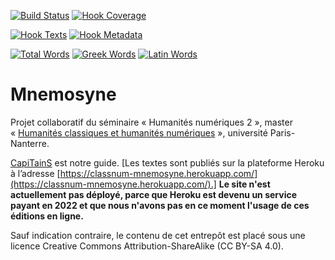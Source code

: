 [![Build Status](https://travis-ci.org/classnum/mnemosyne.svg)](https://travis-ci.org/classnum/mnemosyne) [![Hook Coverage](http://ci.perseids.org/api/hook/v2.0/badges/classnum/mnemosyne/coverage.svg)](http://ci.perseids.org/repo/classnum/mnemosyne)

[![Hook Texts](http://ci.perseids.org/api/hook/v2.0/badges/classnum/mnemosyne/texts.svg)](http://ci.perseids.org/repo/classnum/mnemosyne)
[![Hook Metadata](http://ci.perseids.org/api/hook/v2.0/badges/classnum/mnemosyne/metadata.svg)](http://ci.perseids.org/repo/classnum/mnemosyne)

[![Total Words](http://ci.perseids.org/api/hook/v2.0/badges/classnum/mnemosyne/words.svg)](http://ci.perseids.org/repo/classnum/mnemosyne)
[![Greek Words](http://ci.perseids.org/api/hook/v2.0/badges/classnum/mnemosyne/words.svg?lang=grc)](http://ci.perseids.org/repo/classnum/mnemosyne)
[![Latin Words](http://ci.perseids.org/api/hook/v2.0/badges/classnum/mnemosyne/words.svg?lang=lat)](http://ci.perseids.org/repo/classnum/mnemosyne)

# Mnemosyne

Projet collaboratif du séminaire « Humanités numériques 2 », master « [Humanités classiques et humanités numériques](http://classnum.hypotheses.org) », université Paris-Nanterre.

[CapiTainS](http://capitains.org/) est notre guide. [Les textes sont publiés sur la plateforme Heroku à l’adresse [https://classnum-mnemosyne.herokuapp.com/](https://classnum-mnemosyne.herokuapp.com/).] **Le site n'est actuellement pas déployé, parce que Heroku est devenu un service payant en 2022 et que nous n'avons pas en ce moment l'usage de ces éditions en ligne.**

Sauf indication contraire, le contenu de cet entrepôt est placé sous une licence Creative Commons Attribution-ShareAlike (CC BY-SA 4.0).
